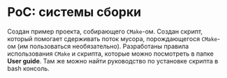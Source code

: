 # PoC: системы сборки
Создан пример проекта, собирающего `CMake`-ом. Создан скрипт, который помогает сдерживать поток мусора, порождающегося `CMake`-ом (им пользоваться необязательно). Разработаны правила использования `CMake` и скрипта, которые можно посмотреть в папке **User guide**. Там же можно найти руководство по установке скрипта в bash консоль.

